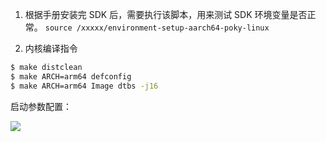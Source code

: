 
1. 根据手册安装完 SDK 后，需要执行该脚本，用来测试 SDK 环境变量是否正常。
``source /xxxxx/environment-setup-aarch64-poky-linux``

2. 内核编译指令
``` bash
$ make distclean
$ make ARCH=arm64 defconfig
$ make ARCH=arm64 Image dtbs -j16
```

启动参数配置：

![](/home/red/Codes_of_pro/blackmagic4RZ/assets/boot_rz2.png)

